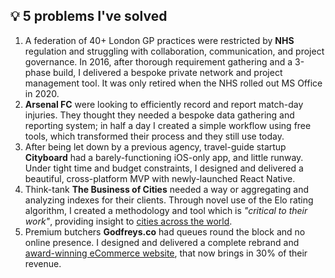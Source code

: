 ## 💡 5 problems I've solved

1. A federation of 40+ London GP practices were restricted by __NHS__ regulation and struggling with collaboration, communication, and project governance. In 2016, after thorough requirement gathering and a 3-phase build, I delivered a bespoke private network and project management tool. It was only retired when the NHS rolled out MS Office in 2020.
2. __Arsenal FC__ were looking to efficiently record and report match-day injuries. They thought they needed a bespoke data gathering and reporting system; in half a day I created a simple workflow using free tools, which transformed their process and they still use today.
3. After being let down by a previous agency, travel-guide startup __Cityboard__ had a barely-functioning iOS-only app, and little runway. Under tight time and budget constraints, I designed and delivered a beautiful, cross-platform MVP with newly-launched React Native.
4. Think-tank __The Business of Cities__ needed a way or aggregating and analyzing indexes for their clients. Through novel use of the Elo rating algorithm, I created a methodology and tool which is _"critical to their work"_, providing insight to [cities across the world](https://www.thebusinessofcities.com/partners).
5. Premium butchers __Godfreys.co__ had queues round the block and no online presence. I designed and delivered a complete rebrand and [award-winning eCommerce website](https://portfolio.mcclowes.co), that now brings in 30% of their revenue.
